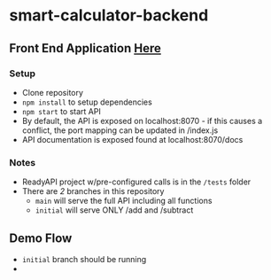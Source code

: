 # smart-calculator-backend

## Front End Application [Here](https://github.com/nate01776/smart-calculator)

### Setup
* Clone repository
* `npm install` to setup dependencies
* `npm start` to start API
* By default, the API is exposed on localhost:8070 - if this causes a conflict, the port mapping can be updated in /index.js
* API documentation is exposed found at localhost:8070/docs

### Notes
* ReadyAPI project w/pre-configured calls is in the `/tests` folder
* There are *2* branches in this repository
    - `main` will serve the full API including all functions
    - `initial` will serve ONLY /add and /subtract

## Demo Flow
* `initial` branch should be running
* 
